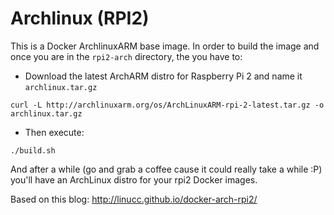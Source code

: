 # Archlinux (RPI2)

This is a Docker ArchlinuxARM base image. In order to build the image
and once you are in the `rpi2-arch` directory, the you have to:

- Download the latest ArchARM distro for Raspberry Pi 2 and name it
  `archlinux.tar.gz`

```
curl -L http://archlinuxarm.org/os/ArchLinuxARM-rpi-2-latest.tar.gz -o archlinux.tar.gz
```

- Then execute:

```
./build.sh
```

And after a while (go and grab a coffee cause it could really take a
while :P) you'll have an ArchLinux distro for your rpi2 Docker images.

Based on this blog: http://linucc.github.io/docker-arch-rpi2/

